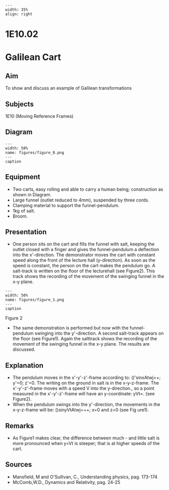 
```{figure} /figures/busy.png
---
width: 35%
align: right
```
# 1E10.02 
  # Galilean Cart 
    
  
## Aim   
 To show and discuss an example of Galilean transformations    
  
## Subjects   
 1E10 (Moving Reference Frames)   
  
## Diagram   
   
```{figure} figures/figure_0.png  
---  
width: 50%  
name: figures/figure_0.png  
---  
caption  
``` 
      
  
## Equipment   
 
 *  Two carts, easy rolling and able to carry a human being; construction as shown in Diagram. 
 *  Large funnel (outlet reduced to 4mm), suspended by three cords. 
 *  Clamping material to support the funnel-pendulum. 
 *  1kg of salt. 
 *  Broom.
     
  
## Presentation   
 
 *  One person sits on the cart and fills the funnel with salt, keeping the outlet closed with a finger and gives the funnel-pendulum a deflection into the x'-direction. The demonstrator moves the cart with constant speed along the front of the lecture hall (y-direction). As soon as the speed is constant, the person on the cart makes the pendulum go. A salt-track is written on the floor of the lecturehall (see Figure2). This track shows the recording of the movement of the swinging funnel in the x-y plane.    
```{figure} figures/figure_1.png  
---  
width: 50%  
name: figures/figure_1.png  
---  
caption  
``` 
 Figure 2 
 *  The same demonstration is performed but now with the funnel-pendulum swinging into the y'-direction. A second salt-track appears on the floor (see Figure1). Again the salttrack shows the recording of the movement of the swinging funnel in the x-y plane. The results are discussed.
    
  
## Explanation   
 
 *  The pendulum moves in the x'-y'-z'-frame according to: ()'sinxAtwj=+; y'=0; z'=0. The writing on the ground in salt is in the x-y-z-frame. The x'-y'-z'-frame moves with a speed V into the y-direction., so a point measured in the x'-y'-z'-frame will have an y-coordinate: yVt=. (see Figure2). 
 *  When the pendulum swings into the y'-direction, the movements in the x-y-z-frame will be: ()sinyVtAtwj=++; x=0 and z=0 (see Fig
ure1).   
  
## Remarks   
 
 *  As Figure1 makes clear, the difference between much - and little salt is more pronounced when y=Vt is steeper; that is at higher speeds
 of the cart.   
  
## Sources   
 
 *  Mansfield, M and O'Sullivan, C., Understanding physics, pag. 173-174 
 *  McComb,W.D., Dynamics and Relativity, pag. 24-25
     